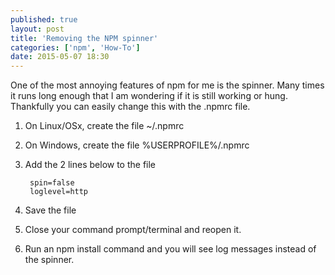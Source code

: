 ```yaml
---
published: true
layout: post
title: 'Removing the NPM spinner'
categories: ['npm', 'How-To']
date: 2015-05-07 18:30
---
```


One of the most annoying features of npm for me is the spinner.  Many times it runs long enough that I am wondering if it is still working or hung.  Thankfully you can easily change this with the .npmrc file.

1. On Linux/OSx, create the file ~/.npmrc
1. On Windows, create the file %USERPROFILE%/.npmrc
1. Add the 2 lines below to the file

		spin=false	
		loglevel=http
	
1. Save the file
1. Close your command prompt/terminal and reopen it.  
1. Run an npm install command and you will see log messages instead of the spinner.


